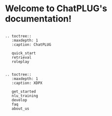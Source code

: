 Welcome to ChatPLUG's documentation!
====================================


```{eval-rst}

.. toctree::
   :maxdepth: 1
   :caption: ChatPLUG

   quick_start
   retrieval
   roleplay


.. toctree::
   :maxdepth: 1
   :caption: XDPX

   get_started
   nlu_training
   develop
   faq
   about_us

```